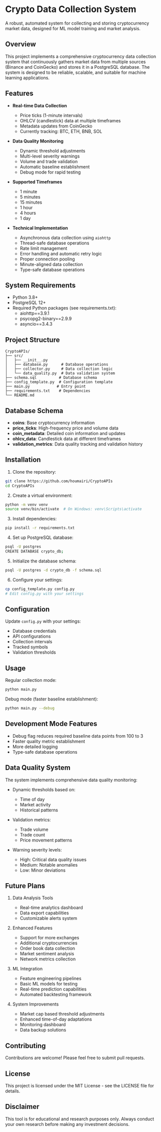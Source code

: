 # Crypto Data Collection System

A robust, automated system for collecting and storing cryptocurrency market data, designed for ML model training and market analysis.

## Overview

This project implements a comprehensive cryptocurrency data collection system that continuously gathers market data from multiple sources (Binance and CoinGecko) and stores it in a PostgreSQL database. The system is designed to be reliable, scalable, and suitable for machine learning applications.

## Features

- **Real-time Data Collection**
  - Price ticks (1-minute intervals)
  - OHLCV (candlestick) data at multiple timeframes
  - Metadata updates from CoinGecko
  - Currently tracking: BTC, ETH, BNB, SOL

- **Data Quality Monitoring**
  - Dynamic threshold adjustments
  - Multi-level severity warnings
  - Volume and trade validation
  - Automatic baseline establishment
  - Debug mode for rapid testing

- **Supported Timeframes**
  - 1 minute
  - 5 minutes
  - 15 minutes
  - 1 hour
  - 4 hours
  - 1 day

- **Technical Implementation**
  - Asynchronous data collection using `aiohttp`
  - Thread-safe database operations
  - Rate limit management
  - Error handling and automatic retry logic
  - Proper connection pooling
  - Minute-aligned data collection
  - Type-safe database operations

## System Requirements

- Python 3.8+
- PostgreSQL 12+
- Required Python packages (see requirements.txt):
  - aiohttp==3.9.1
  - psycopg2-binary==2.9.9
  - asyncio==3.4.3

## Project Structure

```
CryptoAPIs/
├── src/
│   ├── __init__.py
│   ├── database.py      # Database operations
│   ├── collector.py     # Data collection logic
│   └── data_quality.py  # Data validation system
├── schema.sql          # Database schema
├── config_template.py  # Configuration template
├── main.py            # Entry point
├── requirements.txt    # Dependencies
└── README.md
```

## Database Schema

- **coins**: Base cryptocurrency information
- **price_ticks**: High-frequency price and volume data
- **coin_metadata**: Detailed coin information and updates
- **ohlcv_data**: Candlestick data at different timeframes
- **validation_metrics**: Data quality tracking and validation history

## Installation

1. Clone the repository:
```bash
git clone https://github.com/houmairi/CryptoAPIs
cd CryptoAPIs
```

2. Create a virtual environment:
```bash
python -m venv venv
source venv/bin/activate  # On Windows: venv\Scripts\activate
```

3. Install dependencies:
```bash
pip install -r requirements.txt
```

4. Set up PostgreSQL database:
```bash
psql -U postgres
CREATE DATABASE crypto_db;
```

5. Initialize the database schema:
```bash
psql -U postgres -d crypto_db -f schema.sql
```

6. Configure your settings:
```bash
cp config_template.py config.py
# Edit config.py with your settings
```

## Configuration

Update `config.py` with your settings:
- Database credentials
- API configurations
- Collection intervals
- Tracked symbols
- Validation thresholds

## Usage

Regular collection mode:
```bash
python main.py
```

Debug mode (faster baseline establishment):
```bash
python main.py --debug
```

## Development Mode Features

- Debug flag reduces required baseline data points from 100 to 3
- Faster quality metric establishment
- More detailed logging
- Type-safe database operations

## Data Quality System

The system implements comprehensive data quality monitoring:

- Dynamic thresholds based on:
  - Time of day
  - Market activity
  - Historical patterns

- Validation metrics:
  - Trade volume
  - Trade count
  - Price movement patterns

- Warning severity levels:
  - High: Critical data quality issues
  - Medium: Notable anomalies
  - Low: Minor deviations

## Future Plans

1. Data Analysis Tools
   - Real-time analytics dashboard
   - Data export capabilities
   - Customizable alerts system

2. Enhanced Features
   - Support for more exchanges
   - Additional cryptocurrencies
   - Order book data collection
   - Market sentiment analysis
   - Network metrics collection

3. ML Integration
   - Feature engineering pipelines
   - Basic ML models for testing
   - Real-time prediction capabilities
   - Automated backtesting framework

4. System Improvements
   - Market cap based threshold adjustments
   - Enhanced time-of-day adaptations
   - Monitoring dashboard
   - Data backup solutions

## Contributing

Contributions are welcome! Please feel free to submit pull requests.

## License

This project is licensed under the MIT License - see the LICENSE file for details.

## Disclaimer

This tool is for educational and research purposes only. Always conduct your own research before making any investment decisions.